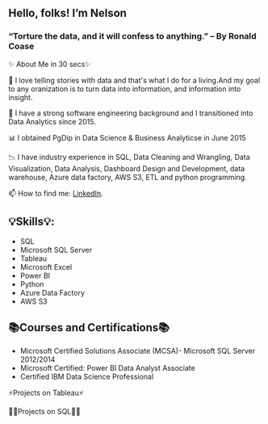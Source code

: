 ## Hello, folks! I’m Nelson
### “Torture the data, and it will confess to anything.” – By Ronald Coase

✨ About Me in 30 secs✨

👀 I love telling stories with data and that's what I do for a living.And my goal to any oranization is to turn data into information, and information into insight.

💉 I have a strong software engineering background and I transitioned into Data Analytics since 2015.

📊 I obtained PgDip in Data Science & Business Analyticse in June 2015

📉 I have industry experience in SQL, Data Cleaning and Wrangling, Data Visualization, Data Analysis, Dashboard Design and Development, data warehouse, Azure data factory, AWS S3, ETL and python programming.

📫 How to find me: [LinkedIn](https://www.linkedin.com/in/godwill-nelson-ukaegbu/).

 
## 💡Skills💡:
- SQL
- Microsoft SQL Server
- Tableau
- Microsoft Excel
- Power BI
- Python
- Azure Data Factory
- AWS S3


## 📚Courses and Certifications📚

-	Microsoft Certified Solutions Associate (MCSA)- Microsoft SQL Server  2012/2014
-	Microsoft Certified: Power BI Data Analyst Associate
-	Certified IBM Data Science Professional

 

⚡Projects on Tableau⚡



 

👩‍💻Projects on SQL👩‍💻



 
